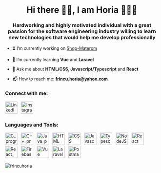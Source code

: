 <h1 align="center">Hi there 👋🏻, I am Horia 👨🏻‍💻</h1>
<h3 align="center">Hardworking and highly motivated individual with a great passion for the software engineering industry willing to learn new technologies that would help me develop professionally</h3>

- ⏳ I’m currently working on [Shop-Materom](https://github.com/szabizs/shop.git)

- 🌱 I’m currently learning **Vue** and **Laravel**

- 💬 Ask me about **HTML/CSS, Javascript/Typescript** and **React**

- 📬 How to reach me: **frincu.horia@yahoo.com**

<h3 align="left">Connect with me:</h3>
<p align="left">
<a href="https://www.linkedin.com/in/horia-mihai-frincu-30a896201/" target="blank"><img src="https://user-images.githubusercontent.com/87380334/197786299-3693eaa3-cc36-4646-b472-ee94bc1779bf.png" alt="LinkedIn_icon" width="40" height="40"/></a> &nbsp;
<a href="https://www.instagram.com/frincu.horia/" target="blank" className="mr-2"><img src="https://user-images.githubusercontent.com/87380334/197788897-86341524-16ec-4d06-ada9-c10ac99c9ee3.png" alt="Instagram_icon" width="40" height="40"/></a>
</p>

<h3 align="left">Languages and Tools:</h3>
<p align="left">
<img src="https://user-images.githubusercontent.com/87380334/197796624-190dcf91-a8bf-4465-bf92-62d6936391f2.svg" alt="C_programming" width="40" height="40"/> &nbsp;
<img src="https://user-images.githubusercontent.com/87380334/197796819-b39544f6-1463-44a1-a5d6-2813136a6157.svg" alt="C++_programming" width="40" height="40"/> &nbsp;
<img src="https://user-images.githubusercontent.com/87380334/197797394-7674eb7f-8883-4b40-9339-830bd72d866f.svg" alt="Java_programming" width="40" height="40"/> &nbsp;
<img src="https://user-images.githubusercontent.com/87380334/197797816-1d96f832-da88-4b15-b3b9-b950ec800ea2.svg" alt="HTML" width="40" height="40"/> &nbsp;
<img src="https://user-images.githubusercontent.com/87380334/197797858-2bb6cdb4-0f51-4df5-8c14-424201045a92.svg" alt="CSS" width="40" height="40"/> &nbsp;
<img src="https://user-images.githubusercontent.com/87380334/197798049-5cb91eed-edcb-4194-b08a-da9f770bac6c.svg" alt="Javascript" width="40" height="40"/> &nbsp;
<img src="https://user-images.githubusercontent.com/87380334/197798233-6231e466-7b28-466c-aab9-1b4ba57a3d63.svg" alt="Typescript" width="40" height="40"/> &nbsp;
<img src="https://user-images.githubusercontent.com/87380334/197797918-8f6634b9-89d7-4ea7-be53-ffd8b24a41a0.svg" alt="NodeJS" width="40" height="40"/> &nbsp;
<img src="https://user-images.githubusercontent.com/87380334/197797977-c9c98c15-d5d4-49ab-803f-fc06787e00c1.svg" alt="React" width="40" height="40"/> &nbsp;
<img src="https://user-images.githubusercontent.com/87380334/197798293-74cadb2b-7ac4-40bc-b0cb-f49502490f62.svg" alt="React_Redux" width="40" height="40"/> &nbsp;
<img src="https://user-images.githubusercontent.com/87380334/197798337-26cb709b-d42d-469a-8d37-58afae847eb0.svg" alt="Firebase" width="40" height="40"/> &nbsp;
<img src="https://user-images.githubusercontent.com/87380334/210061791-dd3c565f-1818-4032-b2e7-0881409d712e.svg" alt="Vue" width="40" height="40"/> 
&nbsp;
<img src="https://user-images.githubusercontent.com/87380334/210061692-8d8dc308-3942-42fc-845b-6d03fc94f879.svg" alt="Laravel" width="40" height="40"/> &nbsp;
<img src="https://user-images.githubusercontent.com/87380334/210061802-7a87943a-9131-40dc-8994-3560faf7b878.svg" alt="Postman" width="40" height="40"/> &nbsp;
</p>

<p><img align="center" src="https://github-readme-stats.vercel.app/api/top-langs?username=frincuhoria&show_icons=true&locale=en&layout=compact" alt="frincuhoria" /></p>
